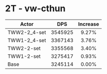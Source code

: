 # 2T - vw-cthun
| Actor | DPS | Increase |
|---|:---:|:---:|
|TWW2-2_4-set|3545925|9.27%|
|TWW1-2_4-set|3367143|3.76%|
|TWW2-2-set|3355568|3.40%|
|TWW1-2-set|3275417|0.93%|
|Base|3245114|0.00%|
